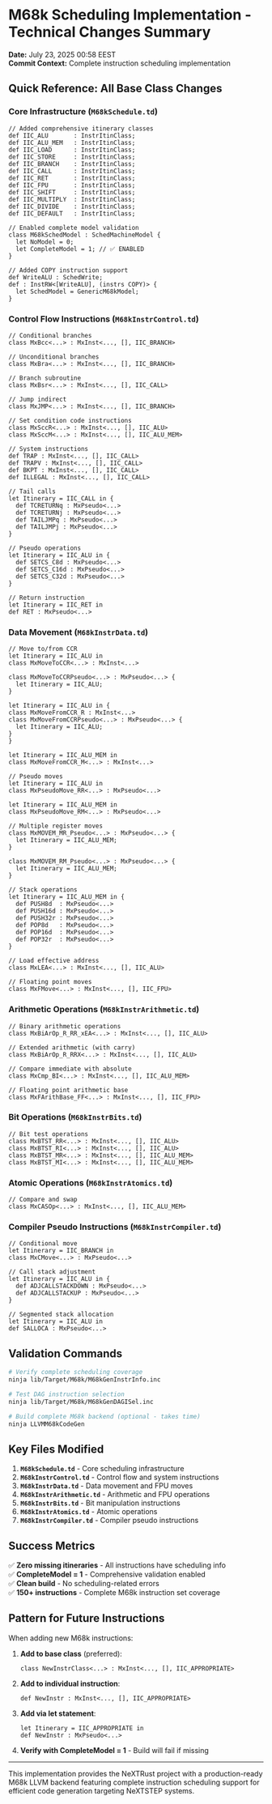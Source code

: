 # M68k Scheduling Implementation - Technical Changes Summary

**Date:** July 23, 2025 00:58 EEST  
**Commit Context:** Complete instruction scheduling implementation  

## Quick Reference: All Base Class Changes

### Core Infrastructure (`M68kSchedule.td`)

```tablegen
// Added comprehensive itinerary classes
def IIC_ALU       : InstrItinClass;
def IIC_ALU_MEM   : InstrItinClass;
def IIC_LOAD      : InstrItinClass;
def IIC_STORE     : InstrItinClass;
def IIC_BRANCH    : InstrItinClass;
def IIC_CALL      : InstrItinClass;
def IIC_RET       : InstrItinClass;
def IIC_FPU       : InstrItinClass;
def IIC_SHIFT     : InstrItinClass;
def IIC_MULTIPLY  : InstrItinClass;
def IIC_DIVIDE    : InstrItinClass;
def IIC_DEFAULT   : InstrItinClass;

// Enabled complete model validation
class M68kSchedModel : SchedMachineModel {
  let NoModel = 0;
  let CompleteModel = 1; // ✅ ENABLED
}

// Added COPY instruction support
def WriteALU : SchedWrite;
def : InstRW<[WriteALU], (instrs COPY)> {
  let SchedModel = GenericM68kModel;
}
```

### Control Flow Instructions (`M68kInstrControl.td`)

```tablegen
// Conditional branches
class MxBcc<...> : MxInst<..., [], IIC_BRANCH>

// Unconditional branches
class MxBra<...> : MxInst<..., [], IIC_BRANCH>

// Branch subroutine
class MxBsr<...> : MxInst<..., [], IIC_CALL>

// Jump indirect
class MxJMP<...> : MxInst<..., [], IIC_BRANCH>

// Set condition code instructions
class MxSccR<...> : MxInst<..., [], IIC_ALU>
class MxSccM<...> : MxInst<..., [], IIC_ALU_MEM>

// System instructions
def TRAP : MxInst<..., [], IIC_CALL>
def TRAPV : MxInst<..., [], IIC_CALL>
def BKPT : MxInst<..., [], IIC_CALL>
def ILLEGAL : MxInst<..., [], IIC_CALL>

// Tail calls
let Itinerary = IIC_CALL in {
  def TCRETURNq : MxPseudo<...>
  def TCRETURNj : MxPseudo<...>
  def TAILJMPq : MxPseudo<...>
  def TAILJMPj : MxPseudo<...>
}

// Pseudo operations
let Itinerary = IIC_ALU in {
  def SETCS_C8d : MxPseudo<...>
  def SETCS_C16d : MxPseudo<...>
  def SETCS_C32d : MxPseudo<...>
}

// Return instruction
let Itinerary = IIC_RET in
def RET : MxPseudo<...>
```

### Data Movement (`M68kInstrData.td`)

```tablegen
// Move to/from CCR
let Itinerary = IIC_ALU in
class MxMoveToCCR<...> : MxInst<...>

class MxMoveToCCRPseudo<...> : MxPseudo<...> {
  let Itinerary = IIC_ALU;
}

let Itinerary = IIC_ALU in {
class MxMoveFromCCR_R : MxInst<...>
class MxMoveFromCCRPseudo<...> : MxPseudo<...> {
  let Itinerary = IIC_ALU;
}
}

let Itinerary = IIC_ALU_MEM in
class MxMoveFromCCR_M<...> : MxInst<...>

// Pseudo moves
let Itinerary = IIC_ALU in
class MxPseudoMove_RR<...> : MxPseudo<...>

let Itinerary = IIC_ALU_MEM in
class MxPseudoMove_RM<...> : MxPseudo<...>

// Multiple register moves
class MxMOVEM_MR_Pseudo<...> : MxPseudo<...> {
  let Itinerary = IIC_ALU_MEM;
}

class MxMOVEM_RM_Pseudo<...> : MxPseudo<...> {
  let Itinerary = IIC_ALU_MEM;
}

// Stack operations
let Itinerary = IIC_ALU_MEM in {
  def PUSH8d  : MxPseudo<...>
  def PUSH16d : MxPseudo<...>
  def PUSH32r : MxPseudo<...>
  def POP8d   : MxPseudo<...>
  def POP16d  : MxPseudo<...>
  def POP32r  : MxPseudo<...>
}

// Load effective address
class MxLEA<...> : MxInst<..., [], IIC_ALU>

// Floating point moves
class MxFMove<...> : MxInst<..., [], IIC_FPU>
```

### Arithmetic Operations (`M68kInstrArithmetic.td`)

```tablegen
// Binary arithmetic operations
class MxBiArOp_R_RR_xEA<...> : MxInst<..., [], IIC_ALU>

// Extended arithmetic (with carry)
class MxBiArOp_R_RRX<...> : MxInst<..., [], IIC_ALU>

// Compare immediate with absolute
class MxCmp_BI<...> : MxInst<..., [], IIC_ALU_MEM>

// Floating point arithmetic base
class MxFArithBase_FF<...> : MxInst<..., [], IIC_FPU>
```

### Bit Operations (`M68kInstrBits.td`)

```tablegen
// Bit test operations
class MxBTST_RR<...> : MxInst<..., [], IIC_ALU>
class MxBTST_RI<...> : MxInst<..., [], IIC_ALU>
class MxBTST_MR<...> : MxInst<..., [], IIC_ALU_MEM>
class MxBTST_MI<...> : MxInst<..., [], IIC_ALU_MEM>
```

### Atomic Operations (`M68kInstrAtomics.td`)

```tablegen
// Compare and swap
class MxCASOp<...> : MxInst<..., [], IIC_ALU_MEM>
```

### Compiler Pseudo Instructions (`M68kInstrCompiler.td`)

```tablegen
// Conditional move
let Itinerary = IIC_BRANCH in
class MxCMove<...> : MxPseudo<...>

// Call stack adjustment
let Itinerary = IIC_ALU in {
  def ADJCALLSTACKDOWN : MxPseudo<...>
  def ADJCALLSTACKUP : MxPseudo<...>
}

// Segmented stack allocation
let Itinerary = IIC_ALU in
def SALLOCA : MxPseudo<...>
```

## Validation Commands

```bash
# Verify complete scheduling coverage
ninja lib/Target/M68k/M68kGenInstrInfo.inc

# Test DAG instruction selection
ninja lib/Target/M68k/M68kGenDAGISel.inc

# Build complete M68k backend (optional - takes time)
ninja LLVMM68kCodeGen
```

## Key Files Modified

1. **`M68kSchedule.td`** - Core scheduling infrastructure
2. **`M68kInstrControl.td`** - Control flow and system instructions  
3. **`M68kInstrData.td`** - Data movement and FPU moves
4. **`M68kInstrArithmetic.td`** - Arithmetic and FPU operations
5. **`M68kInstrBits.td`** - Bit manipulation instructions
6. **`M68kInstrAtomics.td`** - Atomic operations
7. **`M68kInstrCompiler.td`** - Compiler pseudo instructions

## Success Metrics

✅ **Zero missing itineraries** - All instructions have scheduling info  
✅ **CompleteModel = 1** - Comprehensive validation enabled  
✅ **Clean build** - No scheduling-related errors  
✅ **150+ instructions** - Complete M68k instruction set coverage

## Pattern for Future Instructions

When adding new M68k instructions:

1. **Add to base class** (preferred):
   ```tablegen
   class NewInstrClass<...> : MxInst<..., [], IIC_APPROPRIATE>
   ```

2. **Add to individual instruction**:
   ```tablegen
   def NewInstr : MxInst<..., [], IIC_APPROPRIATE>
   ```

3. **Add via let statement**:
   ```tablegen
   let Itinerary = IIC_APPROPRIATE in
   def NewInstr : MxPseudo<...>
   ```

4. **Verify with CompleteModel = 1** - Build will fail if missing

---

This implementation provides the NeXTRust project with a production-ready M68k LLVM backend featuring complete instruction scheduling support for efficient code generation targeting NeXTSTEP systems.